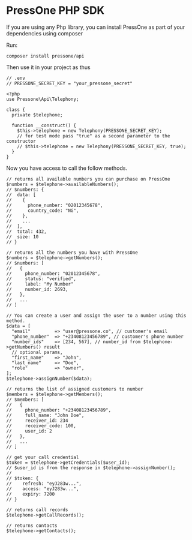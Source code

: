 # PressOne PHP SDK

If you are using any Php library, you can install PressOne as part of your dependencies using composer

Run:

    composer install pressone/api

Then use it in your project as thus

    // .env
    // PRESSONE_SECRET_KEY = "your_pressone_secret"

    <?php
    use Pressone\Api\Telephony;

    class {
      private $telephone;

      function __construct() {
        $this->telephone = new Telephony(PRESSONE_SECRET_KEY);
        // for test mode pass "true" as a second parameter to the constructor
        // $this->telephone = new Telephony(PRESSONE_SECRET_KEY, true);
      }
    }

Now you have access to call the follow methods.

    // returns all available numbers you can purchase on PressOne
    $numbers = $telephone->availableNumbers();
    // $numbers: {
    //  data: [
    //    {
    //      phone_number: "02012345678",
    //      country_code: "NG",
    //    },
    //    ...
    //  ],
    //  total: 432,
    //  size: 10
    // }

    // returns all the numbers you have with PressOne
    $numbers = $telephone->getNumbers();
    // $numbers: [
    //   {
    //     phone_number: "02012345678",
    //     status: "verified",
    //     label: "My Number"
    //     number_id: 2693,
    //   },
    //   ...
    // ]

    // You can create a user and assign the user to a number using this method.
    $data = [
      "email"         => "user@pressone.co", // customer's email
      "phone_number"  => "+23408123456789", // customer's phone number
      "number_ids"    => [234, 567], // number_id from $telephone->getNumbers() result
      // optional params,
      "first_name"    => "John",
      "last_name"     => "Doe",
      "role"          => "owner",
    ];
    $telephone->assignNumber($data);

    // returns the list of assigned customers to number
    $members = $telephone->getMembers();
    // $members: [
    //   {
    //     phone_number: "+23408123456789",
    //     full_name: "John Doe",
    //     receiver_id: 234
    //     receiver_code: 100,
    //     user_id: 2
    //   },
    //   ...
    // ]

    // get your call credential
    $token = $telephone->getCredentials($user_id);
    // $user_id is from the response in $telephone->assignNumber();
    // 
    // $token: {
    //    refresh: "eyJ283w...",
    //    access: "eyJ283w...",
    //    expiry: 7200
    // }

    // returns call records
    $telephone->getCallRecords();

    // returns contacts
    $telephone->getContacts();

          